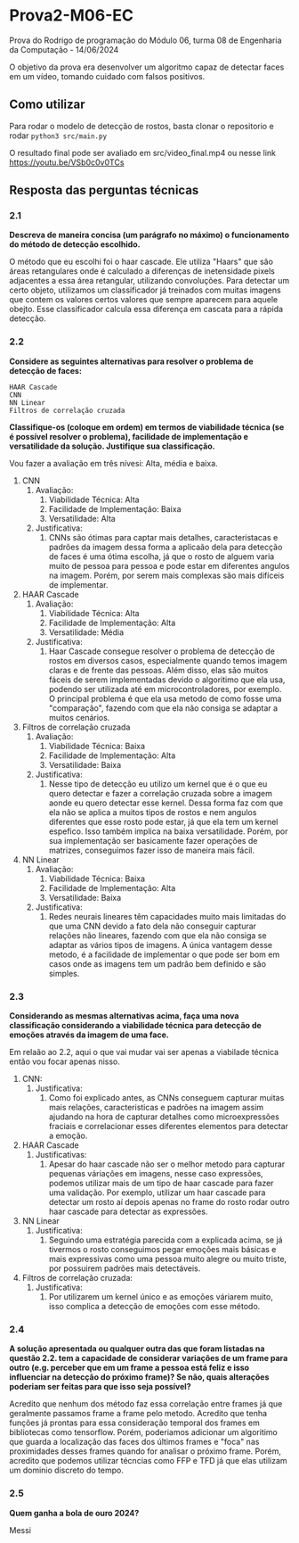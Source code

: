 # Prova2-M06-EC

Prova do Rodrigo de programação do Módulo 06, turma 08 de Engenharia da Computação - 14/06/2024

O objetivo da prova era desenvolver um algoritmo capaz de detectar faces em um vídeo, tomando cuidado com falsos positivos.

## Como utilizar

Para rodar o modelo de detecção de rostos, basta clonar o repositorio e rodar `python3 src/main.py`

O resultado final pode ser avaliado em src/video_final.mp4 ou nesse link https://youtu.be/VSb0c0v0TCs 


## Resposta das perguntas técnicas

### 2.1

**Descreva de maneira concisa (um parágrafo no máximo) o funcionamento do método de detecção escolhido.**

O método que eu escolhi foi o haar cascade. Ele utiliza "Haars" que são  áreas retangulares onde é calculado a diferenças de inetensidade pixels adjacentes a essa área retangular, utilizando convoluções. Para detectar um certo objeto, utilizamos um classificador já treinados com muitas imagens que contem os valores certos valores que sempre aparecem para aquele obejto. Esse classificador calcula essa diferença em cascata para a rápida detecção.

### 2.2

**Considere as seguintes alternativas para resolver o problema de detecção de faces:**

    HAAR Cascade
    CNN
    NN Linear
    Filtros de correlação cruzada

**Classifique-os (coloque em ordem) em termos de viabilidade técnica (se é possível resolver o problema), facilidade de implementação e versatilidade da solução. Justifique sua classificação.**

Vou fazer a avaliação em três nívesi: Alta, média e baixa.

1. CNN 
   1. Avaliação: 
      1. Viabilidade Técnica: Alta
      2. Facilidade de Implementação: Baixa
      3. Versatilidade: Alta
   2. Justificativa:
      1. CNNs são ótimas para captar mais detalhes, caracteristacas e padrões da imagem dessa forma a aplicaão dela para detecção de faces é uma ótima escolha, já que o rosto de alguem varia muito de pessoa para pessoa e pode estar em diferentes angulos na imagem. Porém, por serem mais complexas são mais difíceis de implementar.
2. HAAR Cascade
   1. Avaliação: 
      1. Viabilidade Técnica: Alta
      2. Facilidade de Implementação: Alta
      3. Versatilidade: Média
   2. Justificativa:
      1. Haar Cascade consegue resolver o problema de detecção de rostos em diversos casos, especialmente quando temos imagem claras e de frente das pessoas. Além disso, elas são muitos fáceis de serem implementadas devido o algoritimo que ela usa, podendo ser utilizada até em microcontroladores, por exemplo. O principal problema é que ela usa metodo de como fosse uma "comparação", fazendo com que ela não consiga se adaptar a muitos cenários.
3. Filtros de correlação cruzada
   1. Avaliação: 
      1. Viabilidade Técnica: Baixa
      2. Facilidade de Implementação: Alta
      3. Versatilidade: Baixa
   2. Justificativa:
      1. Nesse tipo de detecção eu utilizo um kernel que é o que eu quero detectar e fazer a correlação cruzada sobre a imagem aonde eu quero detectar esse kernel. Dessa forma faz com que ela não se aplica a muitos tipos de rostos e nem angulos diferentes que esse rosto pode estar, já que ela tem um kernel espefico. Isso também implica na baixa versatilidade. Porém, por sua implementação ser basicamente fazer operações de matrizes, conseguimos fazer isso de maneira mais fácil.
4. NN Linear
   1. Avaliação: 
      1. Viabilidade Técnica: Baixa
      2. Facilidade de Implementação: Alta
      3. Versatilidade: Baixa
   2. Justificativa:
      1. Redes neurais lineares têm capacidades muito mais limitadas do que uma CNN devido a fato dela não conseguir capturar relações não lineares, fazendo com que ela não consiga se adaptar as vários tipos de imagens. A única vantagem desse metodo, é a facilidade de implementar o que pode ser bom em casos onde as imagens tem um padrão bem definido e são simples.

### 2.3

**Considerando as mesmas alternativas acima, faça uma nova classificação considerando a viabilidade técnica para detecção de emoções através da imagem de uma face.**

Em relaão ao 2.2, aqui o que vai mudar vai ser apenas a viabilade técnica então vou focar apenas nisso.

1. CNN:
   1. Justificativa:
      1. Como foi explicado antes, as CNNs conseguem capturar muitas mais relações, caracteristicas e padrões na imagem assim ajudando na hora de capturar detalhes como microexpressões fraciais e correlacionar esses diferentes elementos para detectar a emoção.
2. HAAR Cascade
   1. Justificativas:
      1. Apesar do haar cascade não ser o melhor metodo para capturar pequenas váriações em imagens, nesse caso expressões, podemos utilizar mais de um tipo de haar cascade para fazer uma validação. Por exemplo, utilizar um haar cascade para detectar um rosto aí depois apenas no frame do rosto rodar outro haar cascade para detectar as expressões.
3. NN Linear
   1. Justificativa:
      1. Seguindo uma estratégia parecida com a explicada acima, se já tivermos o rosto conseguimos pegar emoções mais básicas e mais expressivas como uma pessoa muito alegre ou muito triste, por possuirem padrões mais detectáveis.
4. Filtros de correlação cruzada:
   1. Justificativa:
      1. Por utilizarem um kernel único e as emoções váriarem muito, isso complica a detecção de emoções com esse método.

### 2.4

**A solução apresentada ou qualquer outra das que foram listadas na questão 2.2. tem a capacidade de considerar variações de um frame para outro (e.g. perceber que em um frame a pessoa está feliz e isso influenciar na detecção do próximo frame)? Se não, quais alterações poderiam ser feitas para que isso seja possível?**

Acredito que nenhum dos método faz essa correlação entre frames já que geralmente passamos frame a frame pelo metodo. Acredito que tenha funções já prontas para essa consideração temporal dos frames em bibliotecas como tensorflow. Porém, poderiamos adicionar um algoritimo que guarda a localização das faces dos últimos frames e "foca" nas proximidades desses frames quando for analisar o próximo frame. Porém, acredito que podemos utilizar técncias como FFP e TFD já que elas utilizam um dominio discreto do tempo.


### 2.5

**Quem ganha a bola de ouro 2024?**

Messi
